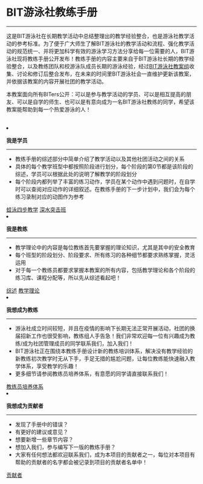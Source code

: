 <style>
@media screen and (min-width: 76.1875em){
    body > div.md-container > main > div > div.md-sidebar.md-sidebar--primary{
        display: none;
    }
}

@media screen and (min-width: 32em){

    body > div.md-container > main > div > div.md-content > article > div.grid.cards{
        grid-gap: 0.4rem;
        display: grid;
        grid-template-columns: repeat(auto-fit,minmax(20rem,1fr));
        margin: 1em 0;
    }
}
.md-typeset h1 {
    text-align: center;
    font-size: 60px;
    font-weight: 300;
    margin: 0 0 0.75em;
}
</style>

# BIT游泳社教练手册
<hr> 

这是BIT游泳社在长期教学活动中总结整理出的教学经验整合，也是游泳社教学活动的参考标准。为了便于广大师生了解BIT游泳社的教学活动和流程、强化教学活动的规范统一、并将更加科学有效的游泳学习方法分享给每一位需要的人，BIT游泳社现将教练手册公开发布！教练手册的内容主要来自于BIT游泳社长期的教学经验整合，以及教练团队和校游泳队成员长期的游泳经验，经过[BIT游泳社教案组]收集、讨论和修订后整合发布，在未来的时间里BIT游泳社会一直维护更新该教案，并依据该教案的内容开展社团的教学活动。

本教案面向所有BITers公开：可以是参与教学活动的学员、可以是相互提高的朋友、可以是自学的师生、也可以是有意向成为一名BIT游泳社教练的同学，希望该教案能帮助到每一个热爱游泳的人！

[BIT游泳社教案组]: /贡献者/

<br>

<div class="grid cards"> 

<li> 
    <p><strong>我是学员</strong></p> 
    <hr> 
    <p>
        <ul>
        <li>教练手册的综述部分中简单介绍了教学活动以及其他社团活动之间的关系</li>
        <li>具体的每个教学班型中都按照阶段进行划分，每个阶段的第0节都是该阶段的综述，学员可以根据此处的说明了解教学的阶段划分</li>
        <li>每个阶段内都列举了丰富的练习动作，学员在某个动作中遇到问题时，在自学时可以查阅对应动作的详细叙述。在教练手册的下一步计划中，我们会为每个练习录制对应的动图作为参考</li>
        </ul>
    </p> 
    <div class="text-center">
    <a href="蛙泳/完全不会阶段/" class="md-button" role="button">蛙泳四步教学</a>
    <a href="/深水突击班/深水突击班/" class="md-button" role="button">深水突击班</a>
    </div>
</li> 

<li> 
<p>
<strong>我是教练</strong></p> 
<hr> 
    <p>
        <ul>
        <li>教学理论中的内容是每位教练首先要掌握的理论知识，尤其是其中的安全教育</li>
        <li>每个班型的阶段划分、阶段要求、所有练习的各种细节都要求熟练掌握，灵活运用</li>
        <li>对于每一个教练员都要求掌握本教案的所有内容，包括教学理论和各个阶段的练习库、课程分配等，所以先从综述看起吧！</li>
        </ul>
    </p> 
<div class="text-center">
<a href="/综述/" class="md-button" role="button">综述</a>
<a href="/教学理论/教学活动的意义/" class="md-button" role="button">教学理论</a>
</div>
</li> 

<li> 
<p> <strong>我想成为教练</strong></p> 
<hr> 
    <p>
        <ul>
        <li>游泳社成立时间较短，并且在疫情的影响下长期无法正常开展活动，社团的换届招新工作也很受影响，教练组人手告急！我们非常欢迎每一位有兴趣成为教练/成为社团管理成员的同学联系我们，加入我们！</li>
        <li>BIT游泳社正在围绕本教练手册设计新的教练培训体系，解决没有教学经验的新教练初次教学时无从下手，手足无措的尴尬问题，让每位教练能快速融入教学体系，享受教学的乐趣！</li>
        <li>更多细节请参阅教练员培养体系，有意愿的同学请直接联系我们！</li>
        </ul>
    </p> 

<div class="text-center">
<a href="/教练员培养体系/" class="md-button" role="button">教练员培养体系</a>
</div>
</li> 
<li> 
<p><strong>我想成为贡献者</strong></p> 
<hr> 
    <p>
        <ul>
        <li>发现了手册中的错误？</li>
        <li>有更好的建议或意见？</li>
        <li>想要新增一些章节内容？</li>
        <li>想加入我们，参与编写下一版的教练手册？</li>
        <li>大家有任何想法都欢迎联系我们，成为本项目的贡献者之一，每位对本项目有帮助的贡献者的名字都会被记录到项目的贡献者名单中！</li>
        </ul>
    </p> 
<div class="text-center">
<a href="贡献者/" class="md-button" role="button">贡献者</a>
</div>
</li> 
    
</div>


<br>
